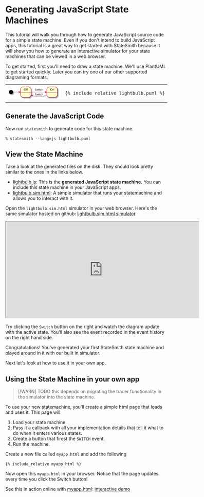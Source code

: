 # Generating JavaScript State Machines

This tutorial will walk you through how to generate JavaScript source code for a simple state machine. Even if you don't intend to build JavaScript apps, this tutorial is a great way to get started with StateSmith because it will show you how to generate an interactive simulator for your state machines that can be viewed in a web browser.

To get started, first you'll need to draw a state machine. We'll use PlantUML to get started quickly. Later you can try one of our other supported diagraming formats.


<table>
<tr>
<td>

<img src="lightbulb.svg">

</td>
<td>
<pre>
{% include_relative lightbulb.puml %}
</pre>
</td>
</tr>
</table>


## Generate the JavaScript Code

Now run `statesmith` to generate code for this state machine.

```
% statesmith --lang=js lightbulb.puml
```

## View the State Machine

Take a look at the generated files on the disk. They should look pretty similar to the ones in the links below.

* [lightbulb.js](lightbulb.js): This is the **generated JavaScript state machine.** You can include this state machine in your JavaScript apps.
* [lightbulb.sim.html](lightbulb.sim.html): A simple simulator that runs your statemachine and allows you to interact with it.

Open the `lightbulb.sim.html` simulator in your web browser. Here's the same simulator hosted on github: [lightbulb.sim.html simulator](https://emmby.github.io/statesmith-simplified/languages/lightbulb.sim.html)


<iframe height="300" width="600" src="https://emmby.github.io/statesmith-simplified/languages/lightbulb.sim.html"></iframe>

Try clicking the `Switch` button on the right and watch the diagram update with the active state. You'll also see the event recorded in the event history on the right hand side.

Congratulations! You've generated your first StateSmith state machine and played around in it with our built in simulator.

Next let's look at how to use it in your own app.


## Using the State Machine in your own app

> [!WARN] TODO this depends on migrating the tracer functionality in the simulator into the state machine.

To use your new statemachine, you'll create a simple html page that loads and uses it.
This page will:
  1. Load your state machine.
  2. Pass it a callback with all your implementation details that tell it what to do when
     it enters various states.
  3. Create a button that firest the `SWITCH` event.
  3. Run the machine.

Create a new file called `myapp.html` and add the following

```
{% include_relative myapp.html %}
```

Now open this `myapp.html` in your browser. Notice that the page updates every time you click the Switch button!

See this in action online with [myapp.html](myapp.html): [interactive demo](https://emmby.github.io/statesmith-simplified/languages/myapp.html)


